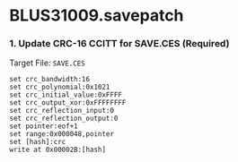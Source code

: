 # BLUS31009.savepatch

### 1. Update CRC-16 CCITT for SAVE.CES (Required)

Target File: `SAVE.CES`

```
set crc_bandwidth:16
set crc_polynomial:0x1021
set crc_initial_value:0xFFFF
set crc_output_xor:0xFFFFFFFF
set crc_reflection_input:0
set crc_reflection_output:0
set pointer:eof+1
set range:0x000048,pointer
set [hash]:crc
write at 0x00002B:[hash]
```

